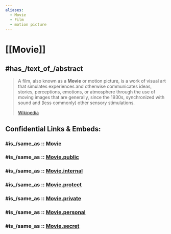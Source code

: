 ```yaml
---
aliases:
  - Movie
  - Film
  - motion picture
---
```


# [[Movie]] 


## #has_/text_of_/abstract 

> A film, also known as a **Movie** or motion picture, is a work of visual art 
> that simulates experiences and otherwise communicates ideas, stories, perceptions, emotions, or atmosphere 
> through the use of moving images that are generally, since the 1930s, 
> synchronized with sound and (less commonly) other sensory stimulations.
>
> [Wikipedia](https://en.wikipedia.org/wiki/Film) 





## Confidential Links & Embeds: 

### #is_/same_as :: [Movie](/_Standards/Movie.md) 

### #is_/same_as :: [Movie.public](/_public/Movie.public.md) 

### #is_/same_as :: [Movie.internal](/_internal/Movie.internal.md) 

### #is_/same_as :: [Movie.protect](/_protect/Movie.protect.md) 

### #is_/same_as :: [Movie.private](/_private/Movie.private.md) 

### #is_/same_as :: [Movie.personal](/_personal/Movie.personal.md) 

### #is_/same_as :: [Movie.secret](/_secret/Movie.secret.md)

